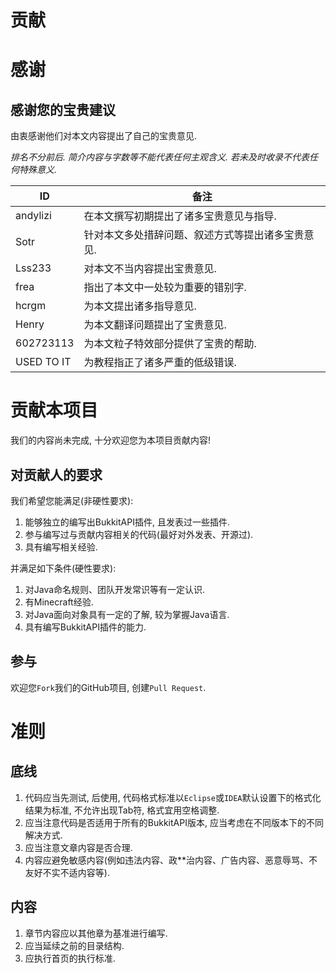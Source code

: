 # 贡献

# 感谢
## 感谢您的宝贵建议
由衷感谢他们对本文内容提出了自己的宝贵意见.  

*排名不分前后. 简介内容与字数等不能代表任何主观含义. 若未及时收录不代表任何特殊意义.*  

| ID | 备注 |
| -----   | -----   |
| andylizi | 在本文撰写初期提出了诸多宝贵意见与指导. |  
| Sotr | 针对本文多处措辞问题、叙述方式等提出诸多宝贵意见. |
| Lss233 | 对本文不当内容提出宝贵意见. |
| frea | 指出了本文中一处较为重要的错别字. |
| hcrgm | 为本文提出诸多指导意见. |
| Henry | 为本文翻译问题提出了宝贵意见. |
| 602723113 | 为本文粒子特效部分提供了宝贵的帮助. |
| USED TO IT | 为教程指正了诸多严重的低级错误. |

# 贡献本项目

我们的内容尚未完成, 十分欢迎您为本项目贡献内容!

## 对贡献人的要求

我们希望您能满足(非硬性要求):

1. 能够独立的编写出BukkitAPI插件, 且发表过一些插件.  
2. 参与编写过与贡献内容相关的代码(最好对外发表、开源过).  
3. 具有编写相关经验.  

并满足如下条件(硬性要求):

1. 对Java命名规则、团队开发常识等有一定认识.  
2. 有Minecraft经验.
3. 对Java面向对象具有一定的了解, 较为掌握Java语言.  
4. 具有编写BukkitAPI插件的能力.  

## 参与

欢迎您`Fork`我们的GitHub项目, 创建`Pull Request`.  

# 准则

## 底线

1. 代码应当先测试, 后使用, 代码格式标准以`Eclipse`或`IDEA`默认设置下的格式化结果为标准, 不允许出现Tab符, 格式宜用空格调整.
2. 应当注意代码是否适用于所有的BukkitAPI版本, 应当考虑在不同版本下的不同解决方式.  
3. 应当注意文章内容是否合理.  
4. 内容应避免敏感内容(例如违法内容、政**治内容、广告内容、恶意辱骂、不友好不实不适内容等).

## 内容

1. 章节内容应以其他章为基准进行编写.
2. 应当延续之前的目录结构.
3. 应执行首页的执行标准.
